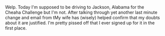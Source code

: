 Welp. Today I'm supposed to be driving to Jackson, Alabama for the Cheaha Challenge but I'm not. After talking through yet another last minute change and email from tMy wife has (wisely) helped confirm that my doubts about it are justified. I'm pretty pissed off that I ever signed up for it in the first place.